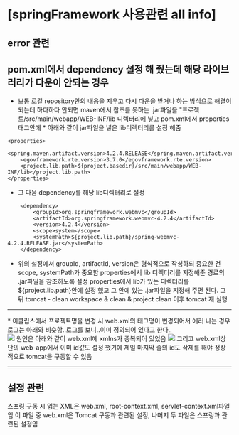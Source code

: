 # [springFramework 사용관련 all info]
## error 관련
## pom.xml에서 dependency 설정 해 줬는데 해당 라이브러리가 다운이 안되는 경우
* 보통 로컬 repository안의 내용을 지우고 다시 다운을 받거나 하는 방식으로 해결이 되는데 하다하다 안되면 maven에서 참조를 못하는 .jar파일을 
"프로젝트/src/main/webapp/WEB-INF/lib 디렉터리에 넣고 pom.xml에서 properties태그안에 * 아래와 같이 jar파일을 넣은 lib디렉터리를 설정 해줌 
<!-- properties 예제 -->
    <properties>
        <spring.maven.artifact.version>4.2.4.RELEASE</spring.maven.artifact.version>
        <egovframework.rte.version>3.7.0</egovframework.rte.version>
        <project.lib.path>${project.basedir}/src/main/webapp/WEB-INF/lib</project.lib.path>
    </properties>
* 그 다음 dependency를 해당 lib디렉터리로 설정
<!-- 20190110 이상엽 추가(spring-webmvc-4.2.4.RELEASE.jar 인식을 못해서 수동으로 설정) -->
		<dependency>
			<groupId>org.springframework.webmvc</groupId>
			<artifactId>org.springframework.webmvc-4.2.4</artifactId>
			<version>4.2.4</version>
			<scope>system</scope>
			<systemPath>${project.lib.path}/spring-webmvc-4.2.4.RELEASE.jar</systemPath>
		</dependency>

* 위의 설정에서 groupId, artifactId, version은 형식적으로 작성하되 중요한 건 scope, systemPath가 중요함
properties에서 lib 디렉터리를 지정해준 경로의 .jar파일을 참조하도록 설정
properties에서 lib가 있는 디렉터리를 ${project.lib.path}안에 설정 했고 그 안에 있는 .jar파일을 지정해 주면 된다.
그 뒤 tomcat - clean workspace & clean & project clean 이후 tomcat 재 실행 <br>
<hr>
* 이클립스에서 프로젝트명을 변경 시 web.xml의 태그명이 변경되어서 에러 나는 경우
로그는 아래와 비슷함..로그를 보니..이미 정의되어 있다고 한다.. <br>
<img src="https://user-images.githubusercontent.com/44331989/51740761-49852c80-20d8-11e9-8b3c-069129c81a74.JPG">
원인은 아래와 같이 web.xml에 xmlns가 중복되어 있었음
<img src="https://user-images.githubusercontent.com/44331989/51740881-a41e8880-20d8-11e9-85c5-bcf2c24eb365.JPG">
그리고 web.xml상단의 web-app에서 이미 id값도 설정 했기에 제일 마지막 줄의 id도 삭제를 해야 정상적으로 tomcat을 구동할 수 있음 <br>
<hr>

## 설정 관련<br>
스프링 구동 시 읽는 XML은 web.xml, root-context.xml, servlet-context.xml파일임
이 파일 중 web.xml은 Tomcat 구동과 관련된 설정, 나머지 두 파일은 스프링과 관련된 설정임


  
  
  
  
  
  
  
  
  
  
  
 
